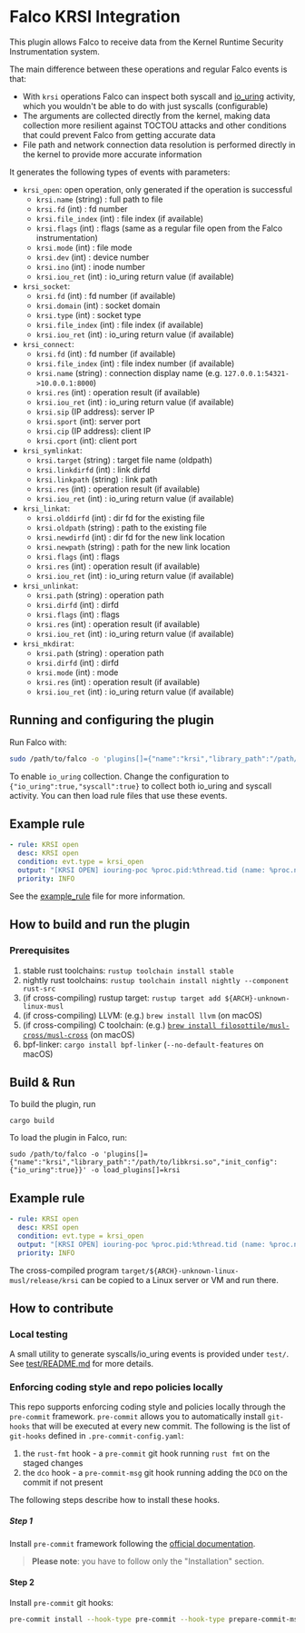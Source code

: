 # Falco KRSI Integration

This plugin allows Falco to receive data from the Kernel Runtime Security Instrumentation system.

The main difference between these operations and regular Falco events is that:
* With `krsi` operations Falco can inspect both syscall and [io_uring](https://www.man7.org/linux/man-pages/man7/io_uring.7.html) activity, which you wouldn't be able to do with just syscalls (configurable)
* The arguments are collected directly from the kernel, making data collection more resilient against TOCTOU attacks and other conditions that could prevent Falco from getting accurate data
* File path and network connection data resolution is performed directly in the kernel to provide more accurate information

It generates the following types of events with parameters:
* `krsi_open`: open operation, only generated if the operation is successful
  * `krsi.name` (string) : full path to file
  * `krsi.fd` (int) : fd number
  * `krsi.file_index` (int) : file index (if available)
  * `krsi.flags` (int) : flags (same as a regular file open from the Falco instrumentation)
  * `krsi.mode` (int) : file mode
  * `krsi.dev` (int) : device number
  * `krsi.ino` (int) : inode number
  * `krsi.iou_ret` (int) : io_uring return value (if available)
* `krsi_socket`: 
  * `krsi.fd` (int) : fd number (if available)
  * `krsi.domain` (int) : socket domain
  * `krsi.type` (int) : socket type
  * `krsi.file_index` (int) : file index (if available)
  * `krsi.iou_ret` (int) : io_uring return value (if available)
* `krsi_connect`: 
  * `krsi.fd` (int) : fd number (if available)
  * `krsi.file_index` (int) : file index number (if available)
  * `krsi.name` (string) : connection display name (e.g. `127.0.0.1:54321->10.0.0.1:8000`)
  * `krsi.res` (int) : operation result (if available)
  * `krsi.iou_ret` (int) : io_uring return value (if available)
  * `krsi.sip` (IP address): server IP
  * `krsi.sport` (int): server port
  * `krsi.cip` (IP address): client IP
  * `krsi.cport` (int): client port
* `krsi_symlinkat`: 
  * `krsi.target` (string) : target file name (oldpath)
  * `krsi.linkdirfd` (int) : link dirfd
  * `krsi.linkpath` (string) : link path
  * `krsi.res` (int) : operation result (if available)
  * `krsi.iou_ret` (int) : io_uring return value (if available)
* `krsi_linkat`:
  * `krsi.olddirfd` (int) : dir fd for the existing file
  * `krsi.oldpath` (string) : path to the existing file
  * `krsi.newdirfd` (int) : dir fd for the new link location
  * `krsi.newpath` (string) : path for the new link location
  * `krsi.flags` (int) : flags
  * `krsi.res` (int) : operation result (if available)
  * `krsi.iou_ret` (int) : io_uring return value (if available)
* `krsi_unlinkat`:
  * `krsi.path` (string) : operation path
  * `krsi.dirfd` (int) : dirfd
  * `krsi.flags` (int) : flags
  * `krsi.res` (int) : operation result (if available)
  * `krsi.iou_ret` (int) : io_uring return value (if available)
* `krsi_mkdirat`:
  * `krsi.path` (string) : operation path
  * `krsi.dirfd` (int) : dirfd
  * `krsi.mode` (int) : mode
  * `krsi.res` (int) : operation result (if available)
  * `krsi.iou_ret` (int) : io_uring return value (if available)

## Running and configuring the plugin

Run Falco with:

```bash
sudo /path/to/falco -o 'plugins[]={"name":"krsi","library_path":"/path/to/libkrsi.so","init_config":{"io_uring":true}}' -o load_plugins[]=krsi
```

To enable `io_uring` collection. Change the configuration to `{"io_uring":true,"syscall":true}` to collect both io_uring and syscall activity. You can then load rule files that use these events.

## Example rule

```yaml
- rule: KRSI open
  desc: KRSI open
  condition: evt.type = krsi_open
  output: "[KRSI OPEN] iouring-poc %proc.pid:%thread.tid (name: %proc.name) %krsi.filename"
  priority: INFO
```

See the [example_rule](example_rule.yaml) file for more information.

## How to build and run the plugin

### Prerequisites

1. stable rust toolchains: `rustup toolchain install stable`
1. nightly rust toolchains: `rustup toolchain install nightly --component rust-src`
1. (if cross-compiling) rustup target: `rustup target add ${ARCH}-unknown-linux-musl`
1. (if cross-compiling) LLVM: (e.g.) `brew install llvm` (on macOS)
1. (if cross-compiling) C toolchain: (e.g.) [`brew install filosottile/musl-cross/musl-cross`](https://github.com/FiloSottile/homebrew-musl-cross) (on macOS)
1. bpf-linker: `cargo install bpf-linker` (`--no-default-features` on macOS)

## Build & Run

To build the plugin, run

```shell
cargo build
```

To load the plugin in Falco, run:

```shell
sudo /path/to/falco -o 'plugins[]={"name":"krsi","library_path":"/path/to/libkrsi.so","init_config":{"io_uring":true}}' -o load_plugins[]=krsi
```

## Example rule

```yaml
- rule: KRSI open
  desc: KRSI open
  condition: evt.type = krsi_open
  output: "[KRSI OPEN] iouring-poc %proc.pid:%thread.tid (name: %proc.name) %krsi.filename"
  priority: INFO
```

The cross-compiled program `target/${ARCH}-unknown-linux-musl/release/krsi` can be
copied to a Linux server or VM and run there.

## How to contribute

### Local testing

A small utility to generate syscalls/io_uring events is provided under `test/`. See [test/README.md](./test/README.md) for more details.

### Enforcing coding style and repo policies locally

This repo supports enforcing coding style and policies locally through the `pre-commit` framework. `pre-commit` allows
you to automatically install `git-hooks` that will be executed at every new commit. The following is the list of
`git-hooks` defined in `.pre-commit-config.yaml`:
1. the `rust-fmt` hook - a `pre-commit` git hook running `rust fmt` on the staged changes
2. the `dco` hook - a `pre-commit-msg` git hook running adding the `DCO` on the commit if not present

The following steps describe how to install these hooks.

##### Step 1

Install `pre-commit` framework following the [official documentation](https://pre-commit.com/#installation).

> __Please note__: you have to follow only the "Installation" section.

#### Step 2

Install `pre-commit` git hooks:
```bash
pre-commit install --hook-type pre-commit --hook-type prepare-commit-msg  --overwrite
```

